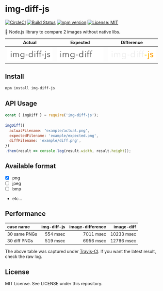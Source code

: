 # img-diff-js

[![CircleCI](https://circleci.com/gh/reg-viz/img-diff-js.svg?style=svg)](https://circleci.com/gh/reg-viz/img-diff-js)
[![Build Status](https://travis-ci.org/reg-viz/img-diff-js.svg?branch=master)](https://travis-ci.org/reg-viz/img-diff-js)
[![npm version](https://badge.fury.io/js/img-diff-js.svg)](https://badge.fury.io/js/img-diff-js)
[![License: MIT](https://img.shields.io/badge/License-MIT-blue.svg)](https://opensource.org/licenses/MIT)


:art: Node.js library to compare 2 images without native libs.

| Actual | Expected | Difference |
|:---:|:---:|:---:|
| ![actual](example/actual.png) | ![expected](example/expected.png) | ![diff](example/diff.png) |

## Install

```sh
npm install img-diff-js
```

## API Usage

```js
const { imgDiff } = require('img-diff-js');

imgDiff({
  actualFilename: 'example/actual.png',
  expectedFilename: 'example/expected.png',
  diffFilename: 'example/diff.png',
})
.then(result => console.log(result.width, result.height));
```

## Available format

- [x] png
- [ ] jpeg
- [ ] bmp
- etc...

## Performance

 | case name | img-diff-js | image-difference | image-diff | 
 |:---|---:|---:|---:|
 | 30 same PNGs | 554 msec | 7011 msec | 10233 msec | 
 | 30 diff PNGs | 519 msec | 6956 msec | 12786 msec | 

The above table was captured under [Travis-CI](https://travis-ci.org/reg-viz/img-diff-js). If you want the latest result, check the raw log.

## License

MIT License. See LICENSE under this repository.

